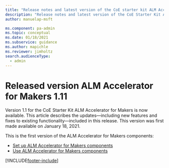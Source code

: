 ```yaml
---
title: "Release notes and latest version of the CoE starter kit ALM Accelerator for Makers | MicrosoftDocs"
description: "Release notes and latest version of the CoE Starter Kit ALM Accelerator for Makers 1.11."
author: manuelap-msft

ms.component: pa-admin
ms.topic: conceptual
ms.date: 01/18/2021
ms.subservice: guidance
ms.author: mapichle
ms.reviewer: jimholtz
search.audienceType: 
  - admin
---
```


# Released version ALM Accelerator for Makers 1.11

Version 1.1 for the CoE Starter Kit ALM Accelerator for Makers is now available. This article describes the updates&mdash;including new features and fixes to existing functionality&mdash;included in this release. This version was first made available on January 18, 2021.

This is the first version of the ALM Accelerator for Makers components:

- [Set up ALM Accelerator for Makers components](../setup-almaccelerator.md)
- [Use ALM Accelerator for Makers components](../almaccelerator-components.md)


[!INCLUDE[footer-include](../../../includes/footer-banner.md)]
